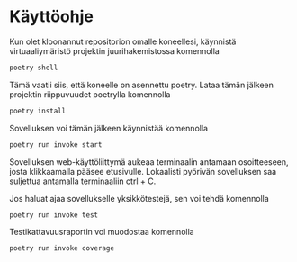 # Käyttöohje

Kun olet kloonannut repositorion omalle koneellesi, käynnistä virtuaaliymäristö projektin juurihakemistossa komennolla

```bash
poetry shell
```

Tämä vaatii siis, että koneelle on asennettu poetry. Lataa tämän jälkeen projektin riippuvuudet poetrylla komennolla
```bash
poetry install
```

Sovelluksen voi tämän jälkeen käynnistää komennolla

```bash
poetry run invoke start
```	

Sovelluksen web-käyttöliittymä aukeaa terminaalin antamaan osoitteeseen, josta klikkaamalla pääsee etusivulle. Lokaalisti pyörivän sovelluksen saa suljettua antamalla terminaaliin ctrl + C.

Jos haluat ajaa sovellukselle yksikkötestejä, sen voi tehdä komennolla

```bash
poetry run invoke test
```

Testikattavuusraportin voi muodostaa komennolla

```bash
poetry run invoke coverage
```